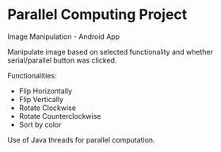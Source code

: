 Parallel Computing Project
===============

Image Manipulation - Android App

Manipulate image based on selected functionality and whether serial/parallel button was clicked.

Functionalities:
* Flip Horizontally
* Flip Vertically
* Rotate Clockwise
* Rotate Counterclockwise
* Sort by color

Use of Java threads for parallel computation.
